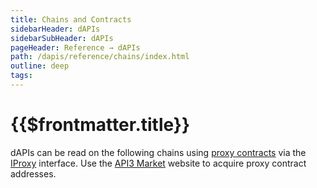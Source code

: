 ```yaml
---
title: Chains and Contracts
sidebarHeader: dAPIs
sidebarSubHeader: dAPIs
pageHeader: Reference → dAPIs
path: /dapis/reference/chains/index.html
outline: deep
tags:
---
```


<PageHeader/>

# {{$frontmatter.title}}

dAPIs can be read on the following chains using
[proxy contracts](/dapis/reference/understand/proxy-contracts.md) via the
[IProxy](/dapis/reference/understand/proxy-contracts.md#iproxy-interface-contracts)
interface. Use the [API3 Market](https://market.api3.org/) website to acquire
proxy contract addresses.

<!--@include: ./chains-list.md-->
